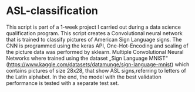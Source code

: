 # ASL-classification
This script is part of a 1-week project I carried out during a data science qualification program.
This script creates a Convolutional neural network that is trained to classify pictures of American Sign Language signs.
The CNN is programmed using the keras API, One-Hot-Encoding and scaling of the picture data was performed by sklearn.
Multiple Convolutional Neural Networks where trained using the dataset „Sign Language MNIST“ (https://www.kaggle.com/datasets/datamunge/sign-language-mnist) which contains pictures of size 28x28, that show ASL signs,referring to letters of the Latin alphabet. 
In the end, the model with the best validation performance is tested with a separate test set.
